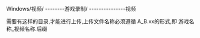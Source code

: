 Windows/视频/
    --------游戏录制/
    ---------------视频

需要有这样的目录,才能进行上传,上传文件名称必须遵循 A_B.xx的形式,即 游戏名称_视频名称.后缀
